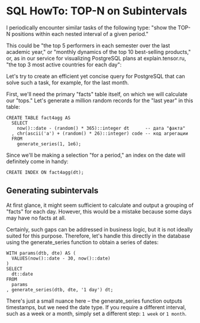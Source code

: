# SQL HowTo: TOP-N on Subintervals

I periodically encounter similar tasks of the following type: "show the TOP-N positions within each nested interval of a given period."

This could be "the top 5 performers in each semester over the last academic year," or "monthly dynamics of the top 10 best-selling products," or, as in our service for visualizing PostgreSQL plans at explain.tensor.ru, "the top 3 most active countries for each day":

Let's try to create an efficient yet concise query for PostgreSQL that can solve such a task, for example, for the last month.

First, we'll need the primary "facts" table itself, on which we will calculate our "tops." Let's generate a million random records for the "last year" in this table:

```
CREATE TABLE fact4agg AS
  SELECT
    now()::date - (random() * 365)::integer dt      -- дата "факта"
  , chr(ascii('a') + (random() * 26)::integer) code -- код агрегации
  FROM
    generate_series(1, 1e6);
```
Since we'll be making a selection "for a period," an index on the date will definitely come in handy:
```
CREATE INDEX ON fact4agg(dt);
```
## Generating subintervals
At first glance, it might seem sufficient to calculate and output a grouping of "facts" for each day. However, this would be a mistake because some days may have no facts at all.

Certainly, such gaps can be addressed in business logic, but it is not ideally suited for this purpose. Therefore, let's handle this directly in the database using the generate_series function to obtain a series of dates:
```
WITH params(dtb, dte) AS (
  VALUES(now()::date - 30, now()::date)
)
SELECT
  dt::date
FROM
  params
, generate_series(dtb, dte, '1 day') dt;
```
There's just a small nuance here – the generate_series function outputs timestamps, but we need the date type. If you require a different interval, such as a week or a month, simply set a different step: `1 week` or `1 month`.
